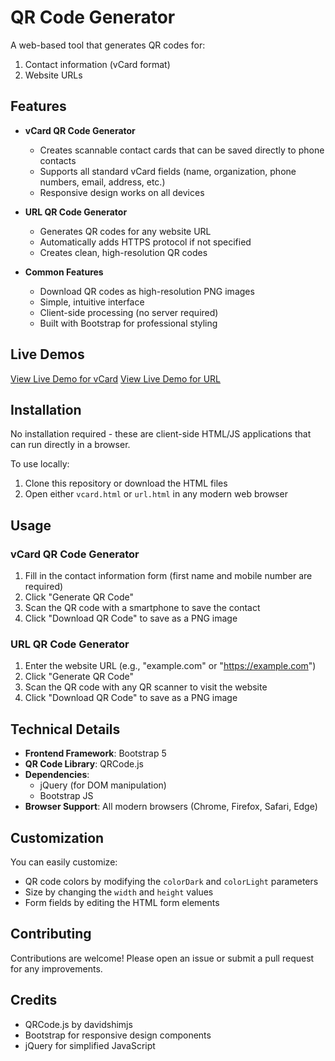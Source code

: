 # QR Code Generator

A web-based tool that generates QR codes for:
1. Contact information (vCard format)
2. Website URLs

## Features

- **vCard QR Code Generator**
  - Creates scannable contact cards that can be saved directly to phone contacts
  - Supports all standard vCard fields (name, organization, phone numbers, email, address, etc.)
  - Responsive design works on all devices

- **URL QR Code Generator**
  - Generates QR codes for any website URL
  - Automatically adds HTTPS protocol if not specified
  - Creates clean, high-resolution QR codes

- **Common Features**
  - Download QR codes as high-resolution PNG images
  - Simple, intuitive interface
  - Client-side processing (no server required)
  - Built with Bootstrap for professional styling

## Live Demos

[View Live Demo for vCard](https://qr-code-generator-19h.pages.dev/vcard)
[View Live Demo for URL](https://qr-code-generator-19h.pages.dev/url)


## Installation

No installation required - these are client-side HTML/JS applications that can run directly in a browser.

To use locally:
1. Clone this repository or download the HTML files
2. Open either `vcard.html` or `url.html` in any modern web browser

## Usage

### vCard QR Code Generator

1. Fill in the contact information form (first name and mobile number are required)
2. Click "Generate QR Code"
3. Scan the QR code with a smartphone to save the contact
4. Click "Download QR Code" to save as a PNG image

### URL QR Code Generator

1. Enter the website URL (e.g., "example.com" or "https://example.com")
2. Click "Generate QR Code"
3. Scan the QR code with any QR scanner to visit the website
4. Click "Download QR Code" to save as a PNG image

## Technical Details

- **Frontend Framework**: Bootstrap 5
- **QR Code Library**: QRCode.js
- **Dependencies**:
  - jQuery (for DOM manipulation)
  - Bootstrap JS
- **Browser Support**: All modern browsers (Chrome, Firefox, Safari, Edge)

## Customization

You can easily customize:
- QR code colors by modifying the `colorDark` and `colorLight` parameters
- Size by changing the `width` and `height` values
- Form fields by editing the HTML form elements

## Contributing

Contributions are welcome! Please open an issue or submit a pull request for any improvements.


## Credits

- QRCode.js by davidshimjs
- Bootstrap for responsive design components
- jQuery for simplified JavaScript
